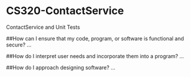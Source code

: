 # CS320-ContactService
ContactService and Unit Tests

##How can I ensure that my code, program, or software is functional and secure?
...

##How do I interpret user needs and incorporate them into a program?
...

##How do I approach designing software?
...
